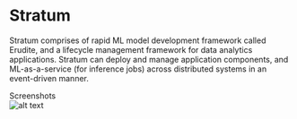 # Stratum
Stratum comprises of rapid ML model development framework called Erudite, and a lifecycle management framework for data analytics applications. Stratum can deploy and manage application components, and ML-as-a-service (for inference jobs) across distributed systems in an event-driven manner. 


Screenshots  
![alt text](https://github.com/doc-vu/Stratum/blob/master/png/collaboration.png)


